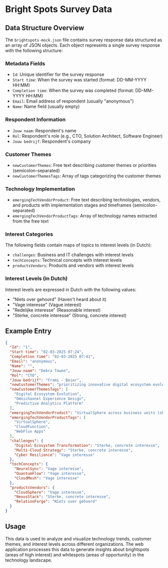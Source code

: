 # Bright Spots Survey Data

## Data Structure Overview

The `brightspots-mock.json` file contains survey response data structured as an array of JSON objects. Each object represents a single survey response with the following structure:

### Metadata Fields

- `Id`: Unique identifier for the survey response
- `Start time`: When the survey was started (format: DD-MM-YYYY HH:MM)
- `Completion time`: When the survey was completed (format: DD-MM-YYYY HH:MM)
- `Email`: Email address of respondent (usually "anonymous")
- `Name`: Name field (usually empty)

### Respondent Information

- `Jouw naam`: Respondent's name
- `Rol`: Respondent's role (e.g., CTO, Solution Architect, Software Engineer)
- `Jouw bedrijf`: Respondent's company

### Customer Themes

- `newCustomerThemes`: Free text describing customer themes or priorities (semicolon-separated)
- `newCustomerThemesTags`: Array of tags categorizing the customer themes

### Technology Implementation

- `emergingTechVendorProduct`: Free text describing technologies, vendors, and products with implementation stages and timeframes (semicolon-separated)
- `emergingTechVendorProductTags`: Array of technology names extracted from the free text

### Interest Categories

The following fields contain maps of topics to interest levels (in Dutch):

- `challenges`: Business and IT challenges with interest levels
- `techConcepts`: Technical concepts with interest levels
- `productsVendors`: Products and vendors with interest levels

### Interest Levels (in Dutch)

Interest levels are expressed in Dutch with the following values:
- "Niets over gehoord" (Haven't heard about it)
- "Vage interesse" (Vague interest)
- "Redelijke interesse" (Reasonable interest)
- "Sterke, concrete interesse" (Strong, concrete interest)

## Example Entry

```json
{
  "Id": "1",
  "Start time": "02-03-2025 07:24",
  "Completion time": "02-03-2025 07:41",
  "Email": "anonymous",
  "Name": "",
  "Jouw naam": "Debra Towne",
  "Rol": "CTO",
  "Jouw bedrijf": "Frami - Beier",
  "newCustomerThemes": "prioritizing innovative digital ecosystem evolution; investing in transformative omnichannel experience design; focusing on high-priority predictive analytics platform",
  "newCustomerThemesTags": [
    "Digital Ecosystem Evolution",
    "Omnichannel Experience Design",
    "Predictive Analytics Platform"
  ],
  "emergingTechVendorProduct": "VirtualSphere across business units (short-term); CloudFunction in production environment (immediate); WebFlux Apps in production environment (ongoing)",
  "emergingTechVendorProductTags": [
    "VirtualSphere",
    "CloudFunction",
    "WebFlux Apps"
  ],
  "challenges": {
    "Digital Ecosystem Transformation": "Sterke, concrete interesse",
    "Multi-Cloud Strategy": "Sterke, concrete interesse",
    "Cyber Resilience": "Vage interesse"
  },
  "techConcepts": {
    "NeuralSync": "Vage interesse",
    "QuantumFlow": "Vage interesse",
    "CloudMesh": "Vage interesse"
  },
  "productsVendors": {
    "CloudSphere": "Vage interesse",
    "NexusStack": "Sterke, concrete interesse",
    "RelationForge": "Niets over gehoord"
  }
}
```

## Usage

This data is used to analyze and visualize technology trends, customer themes, and interest levels across different organizations. The web application processes this data to generate insights about brightspots (areas of high interest) and whitespots (areas of opportunity) in the technology landscape.

